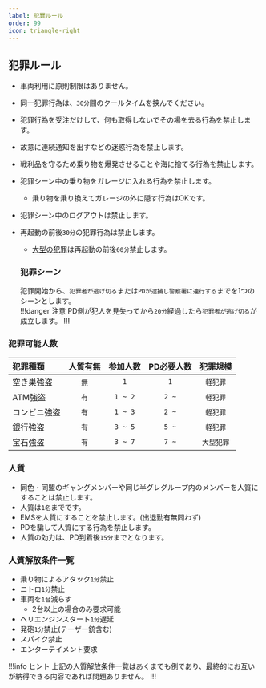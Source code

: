 ```yaml
---
label: 犯罪ルール
order: 99
icon: triangle-right
---
```

## 犯罪ルール
- 車両利用に原則制限はありません。  
- 同一犯罪行為は、`30分`間のクールタイムを挟んでください。  
- 犯罪行為を受注だけして、何も取得しないでその場を去る行為を禁止します。  
- 故意に連続通知を出すなどの迷惑行為を禁止します。  
- 戦利品を守るため乗り物を爆発させることや海に捨てる行為を禁止します。  
- 犯罪シーン中の乗り物をガレージに入れる行為を禁止します。  
  - 乗り物を乗り換えてガレージの外に隠す行為はOKです。  
- 犯罪シーン中のログアウトは禁止します。  
- 再起動の前後`30分`の犯罪行為は禁止します。  
  - [大型の犯罪](https://fivemdocs.libertasmc.xyz/rule/crime/#%E7%8A%AF%E7%BD%AA%E5%8F%AF%E8%83%BD%E4%BA%BA%E6%95%B0)は再起動の前後`60分`禁止します。    

  ### 犯罪シーン
  犯罪開始から、`犯罪者が逃げ切る`または`PDが逮捕し警察署に連行する`までを1つのシーンとします。  
  !!!danger 注意
  PD側が犯人を見失ってから`20分`経過したら`犯罪者が逃げ切る`が成立します。
  !!!

### 犯罪可能人数
| 犯罪種類 | 人質有無 | 参加人数 | PD必要人数 |犯罪規模|
|:-----------|:------------:|:------------:|:------------:|:------------:|
| 空き巣強盗 | `無` | `1` | `1` |`軽犯罪`|
| ATM強盗 | `有` | `1 ~ 2` | `2 ~` |`軽犯罪`|
| コンビニ強盗 | `有` | `1 ~ 3` | `2 ~` |`軽犯罪`|
| 銀行強盗 | `有` | `3 ~ 5` | `5 ~` |`軽犯罪`|
| 宝石強盗  | `有` | `3 ~ 7` | `7 ~` |`大型犯罪`|

### 人質
- 同色・同盟のギャングメンバーや同じ半グレグループ内のメンバーを人質にすることは禁止します。
- 人質は`1名`までです。
- EMSを人質にすることを禁止します。(出退勤有無問わず)  
- PDを騙して人質にする行為を禁止します。
- 人質の効力は、PD到着後`15分`までとなります。

### 人質解放条件一覧
- 乗り物によるアタック`1分`禁止
- ニトロ`1分`禁止
- 車両を`1台`減らす
  - 2台以上の場合のみ要求可能
- ヘリエンジンスタート`1分`遅延
- 発砲`1分`禁止(テーザー銃含む)
- スパイク禁止
- エンターテイメント要求

!!!info ヒント
上記の人質解放条件一覧はあくまでも例であり、最終的にお互いが納得できる内容であれば問題ありません。
!!!
